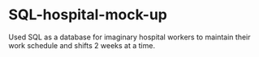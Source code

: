 # SQL-hospital-mock-up
Used SQL as a database for imaginary hospital workers to maintain their work schedule and shifts 2 weeks at a time.
